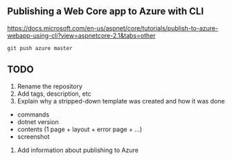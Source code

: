 ## Publishing a Web Core app to Azure with CLI

https://docs.microsoft.com/en-us/aspnet/core/tutorials/publish-to-azure-webapp-using-cli?view=aspnetcore-2.1&tabs=other

    git push azure master

## TODO
  1. Rename the repository
  1. Add tags, description, etc
  1. Explain why a stripped-down template was created and how it was done
   - commands
   - dotnet version
   - contents (1 page + layout + error page + ...)
   - screenshot
  1. Add information about publishing to Azure
